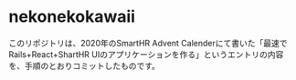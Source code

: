 # nekonekokawaii

このリポジトリは、2020年のSmartHR Advent Calenderにて書いた「最速でRails+React+ShartHR UIのアプリケーションを作る」というエントリの内容を、手順のとおりコミットしたものです。
